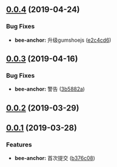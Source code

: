 <a name="0.0.4"></a>
## [0.0.4](https://github.com/tinper-bee/bee-anchor/compare/v0.0.3...v0.0.4) (2019-04-24)


### Bug Fixes

* **bee-anchor:** 升级gumshoejs ([e2c4cd6](https://github.com/tinper-bee/bee-anchor/commit/e2c4cd6))



<a name="0.0.3"></a>
## [0.0.3](https://github.com/tinper-bee/bee-anchor/compare/v0.0.2...v0.0.3) (2019-04-16)


### Bug Fixes

* **bee-anchor:** 警告 ([3b5882a](https://github.com/tinper-bee/bee-anchor/commit/3b5882a))



<a name="0.0.2"></a>
## [0.0.2](https://github.com/tinper-bee/bee-anchor/compare/v0.0.1...v0.0.2) (2019-03-29)



<a name="0.0.1"></a>
## [0.0.1](https://github.com/tinper-bee/bee-anchor/compare/b376c08...v0.0.1) (2019-03-28)


### Features

* **bee-anchor:** 首次提交 ([b376c08](https://github.com/tinper-bee/bee-anchor/commit/b376c08))



